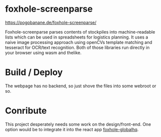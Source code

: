 # foxhole-screenparse
https://pogobanane.de/foxhole-screenparse/

Foxhole-screenparse parses contents of stockpiles into machine-readable lists which can be used in spreadsheets for logistics planning. 
It uses a naive image processing approach using openCVs template matching and tesseract for OCR/text recognition. 
Both of those libraries run directly in your browser using wasm and thelike. 

# Build / Deploy

The webpage has no backend, so just shove the files into some webroot or so.

# Conribute

This project desperately needs some work on the design/front-end. 
One option would be to integrate it into the react app [foxhole-globalhq](https://github.com/illmaren/FHGHQ).
